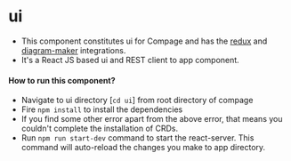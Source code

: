 # ui
- This component constitutes ui for Compage and has the [redux](https://redux.js.org/) and [diagram-maker](https://github.com/awslabs/diagram-maker) integrations.
- It's a React JS based ui and REST client to app component.

#### How to run this component?
- Navigate to ui directory [`cd ui`] from root directory of compage
- Fire `npm install` to install the dependencies
- If you find some other error apart from the above error, that means you couldn't complete the installation of CRDs.
- Run `npm run start-dev` command to start the react-server. This command will auto-reload the changes you make to app directory.
